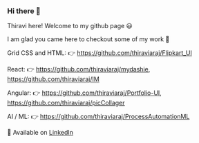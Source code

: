 ### Hi there 👋

Thiravi here! Welcome to my github page :smiley:

I am glad you came here to checkout some of my work :briefcase: 

Grid CSS and HTML:
:point_right: https://github.com/thiraviaraj/Flipkart_UI

React: :point_right:
https://github.com/thiraviaraj/mydashie,
https://github.com/thiraviaraj/IM

Angular: :point_right:
https://github.com/thiraviaraj/Portfolio-UI,
https://github.com/thiraviaraj/picCollager

AI / ML: :point_right:
https://github.com/thiraviaraj/ProcessAutomationML

:incoming_envelope: Available on [LinkedIn](https://www.linkedin.com/in/thiraviaraj/)
